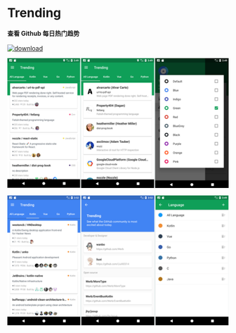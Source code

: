# Trending

**查看 Github 每日热门趋势**

<a href="https://fir.im/lk9d"><img src="https://raw.githubusercontent.com/Werb/G-Trending/master/app/src/main/res/mipmap-xxxhdpi/ic_launcher.png" width = "90" alt="download" align=center /></a>

![trending-one](./screenshots/Artboard.png)

![trending-two](./screenshots/Artboard2.png)
